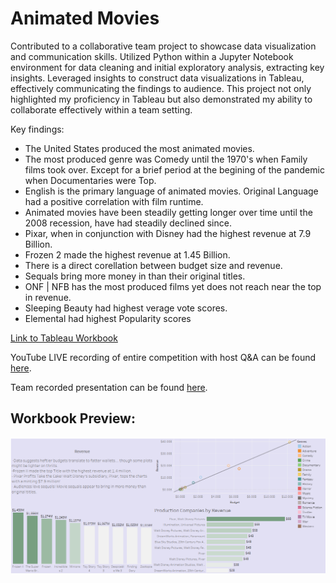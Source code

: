 # Animated Movies

Contributed to a collaborative team project to showcase data visualization and communication skills. Utilized Python within a Jupyter Notebook environment for data cleaning and initial exploratory analysis, extracting key insights. Leveraged insights to construct data visualizations in Tableau, effectively communicating the findings to audience. This project not only highlighted my proficiency in Tableau but also demonstrated my ability to collaborate effectively within a team setting.

Key findings:
* The United States produced the most animated movies.
* The most produced genre was Comedy until the 1970's when Family films took over. Except for a brief period at the begining of the pandemic when Documentaries were Top.
* English is the primary language of animated movies.
Original Language had a positive correlation with film runtime.
* Animated movies have been steadily getting longer over time until the 2008 recession, have had steadily declined since.
* Pixar, when in conjunction with Disney had the highest revenue at 7.9 Billion.
* Frozen 2 made the highest revenue at 1.45 Billion.
* There is a direct corellation between budget size and revenue.
* Sequals bring more money in than their original titles.
* ONF | NFB has the most produced films yet does not reach near the top in revenue.
* Sleeping Beauty had highest verage vote scores.
* Elemental had highest Popularity scores

[Link to Tableau Workbook](https://public.tableau.com/app/profile/michelle.le3091/viz/AnimatedMovies_17114849216200/AnimatedMoviesBringingtheWorldTogether?publish=yes)

YouTube LIVE recording of entire competition with host Q&A can be found [here](https://www.youtube.com/live/rWTYgq_3ER4?si=fNs4AeeffGvZo9k8).

Team recorded presentation can be found [here](https://drive.google.com/file/d/1hCgHvyS8QK4xuK0Vba_DeCW6dX-BBXlA/view?usp=drive_lin).

## Workbook Preview:
![Workbook Preview](https://github.com/L-michelle/Projects/blob/main/Animated%20Movies%20(TripleTen%20March%20Code%20Pudding)/animated_movies_preview.png)
